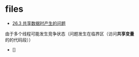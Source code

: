 # files

- [26.3 共享数据时产生的问题](../threads-api/p1_share_data.c)

由于多个线程可能发生竞争状态（问题发生在临界区（访问**共享变量**的的代码段））

- []